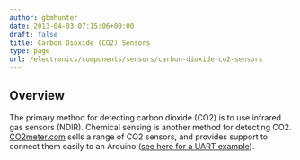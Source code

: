 ```yaml
---
author: gbmhunter
date: 2013-04-03 07:15:06+00:00
draft: false
title: Carbon Dioxide (CO2) Sensors
type: page
url: /electronics/components/sensors/carbon-dioxide-co2-sensors
---
```


## Overview

The primary method for detecting carbon dioxide (CO2) is to use infrared gas sensors (NDIR). Chemical sensing is another method for detecting CO2. [CO2meter.com](http://www.co2meter.com/) sells a range of CO2 sensors, and provides support to connect them easily to an Arduino ([see here for a UART example](http://www.co2meters.com/Documentation/AppNotes/AN126-K3x-sensor-arduino-uart.pdf)).
